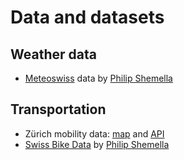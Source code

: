 # Data and datasets

## Weather data

* [Meteoswiss](https://gist.github.com/philshem/0812d610f11d26a042bbd3e617fa8d22) data by [Philip Shemella](https://twitter.com/philshem)

## Transportation

* Zürich mobility data: [map](https://shared-mobility.ethz.ch/livemap) and [API](https://shared-mobility.ethz.ch/api/live)
* [Swiss Bike Data](https://github.com/swiss-bike-data) by [Philip Shemella](https://twitter.com/philshem)



